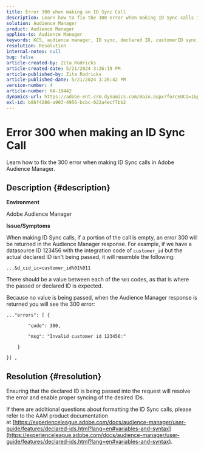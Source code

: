 ```yaml
---
title: Error 300 when making an ID Sync Call
description: Learn how to fix the 300 error when making ID Sync calls in Adobe Audience Manager.
solution: Audience Manager
product: Audience Manager
applies-to: Audience Manager
keywords: KCS, audience manager, ID sync, declared ID, customerID sync, customer id, online sync
resolution: Resolution
internal-notes: null
bug: false
article-created-by: Zita Rodricks
article-created-date: 5/21/2024 3:26:19 PM
article-published-by: Zita Rodricks
article-published-date: 5/21/2024 3:26:42 PM
version-number: 4
article-number: KA-19442
dynamics-url: https://adobe-ent.crm.dynamics.com/main.aspx?forceUCI=1&pagetype=entityrecord&etn=knowledgearticle&id=3bb95b73-8617-ef11-9f89-6045bd06eea5
exl-id: b86f4286-a903-4956-bcbc-022a4ecf7bb2
---
```

# Error 300 when making an ID Sync Call


Learn how to fix the 300 error when making ID Sync calls in Adobe Audience Manager.

## Description {#description}


<b>Environment</b>

Adobe Audience Manager

<b>Issue/Symptoms</b>

When making ID Sync calls, if a portion of the call is empty, an error 300 will be returned in the Audience Manager response. For example, if we have a datasource ID 123456 with the integration code of `customer_id` but the actual declared ID isn't being passed, it will resemble the following:

`...&d_cid_ic=customer_id%01%011`

There should be a value between each of the `%01` codes, as that is where the passed or declared ID is expected.

Because no value is being passed, when the Audience Manager response is returned you will see the 300 error:




```
..."errors": [ {

        "code": 300,

        "msg": "Invalid customer id 123456:"

    }

}] ,
```





## Resolution {#resolution}


Ensuring that the declared ID is being passed into the request will resolve the error and enable proper syncing of the desired IDs.

If there are additional questions about formatting the ID Sync calls, please refer to the AAM product documentation at [https://experienceleague.adobe.com/docs/audience-manager/user-guide/features/declared-ids.html?lang=en#variables-and-syntax](https://experienceleague.adobe.com/docs/audience-manager/user-guide/features/declared-ids.html?lang=en#variables-and-syntax).
